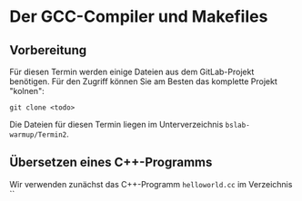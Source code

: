 # Der GCC-Compiler und Makefiles

## Vorbereitung

Für diesen Termin werden einige Dateien aus dem GitLab-Projekt benötigen. Für den Zugriff können Sie am Besten das komplette Projekt "kolnen":

    git clone <todo>
    
Die Dateien für diesen Termin liegen im Unterverzeichnis `bslab-warmup/Termin2`.

## Übersetzen eines C++-Programms

Wir verwenden zunächst das C++-Programm `helloworld.cc` im Verzeichnis ``
